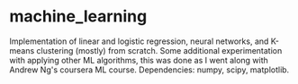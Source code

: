 machine_learning
================

Implementation of linear and logistic regression, neural networks, and K-means clustering (mostly) from scratch.
Some additional experimentation with applying other ML algorithms, this was done as I went along with Andrew Ng's coursera ML course. Dependencies: numpy, scipy, matplotlib.
